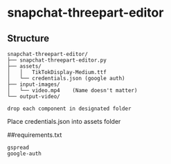 # snapchat-threepart-editor

## Structure
```
snapchat-threepart-editor/
├── snapchat-threepart-editor.py
├── assets/
│   │   TikTokDisplay-Medium.ttf
│   └── credentials.json (google auth)
├── input-images/
│   └── video.mp4    (Name doesn't matter)
└── output-video/

drop each component in designated folder
```

Place credentials.json into assets folder

##requirements.txt
```
gspread
google-auth
```
